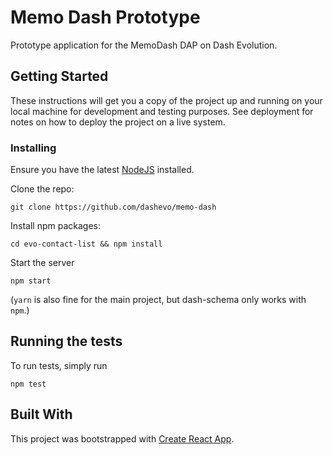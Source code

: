 # Memo Dash Prototype

Prototype application for the MemoDash DAP on Dash Evolution.

## Getting Started

These instructions will get you a copy of the project up and running on your local machine for development and testing purposes. See deployment for notes on how to deploy the project on a live system.

### Installing

Ensure you have the latest [NodeJS](https://nodejs.org/en/download/) installed.

Clone the repo:

```
git clone https://github.com/dashevo/memo-dash
```

Install npm packages:

```
cd evo-contact-list && npm install
```

Start the server

```
npm start
```

(`yarn` is also fine for the main project, but dash-schema only works with `npm`.)

## Running the tests

To run tests, simply run

```
npm test
```

## Built With

This project was bootstrapped with [Create React App](https://github.com/facebookincubator/create-react-app).
